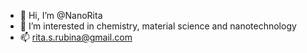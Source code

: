 - 👋 Hi, I’m @NanoRita
- 👀 I’m interested in chemistry, material science and nanotechnology 
- 📫 rita.s.rubina@gmail.com

<!---
NanoRita/NanoRita is a ✨ special ✨ repository because its `README.md` (this file) appears on your GitHub profile.
You can click the Preview link to take a look at your changes.
--->
